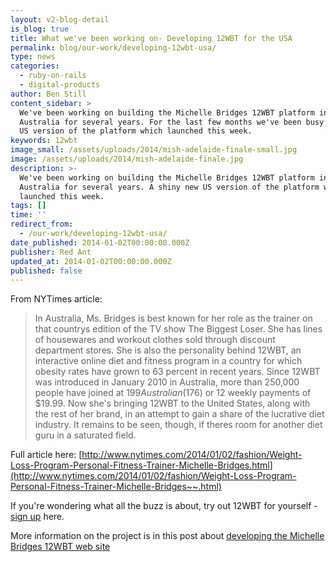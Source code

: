 ```yaml
---
layout: v2-blog-detail
is_blog: true
title: What we've been working on- Developing 12WBT for the USA
permalink: blog/our-work/developing-12wbt-usa/
type: news
categories:
  - ruby-on-rails
  - digital-products
author: Ben Still
content_sidebar: >
  We've been working on building the Michelle Bridges 12WBT platform in
  Australia for several years. For the last few months we've been busy on a new,
  US version of the platform which launched this week.
keywords: 12wbt
image_small: /assets/uploads/2014/mish-adelaide-finale-small.jpg
image: /assets/uploads/2014/mish-adelaide-finale.jpg
description: >-
  We've been working on building the Michelle Bridges 12WBT platform in
  Australia for several years. A shiny new US version of the platform which
  launched this week.
tags: []
time: ''
redirect_from:
  - /our-work/developing-12wbt-usa/
date_published: 2014-01-02T00:00:00.000Z
publisher: Red Ant
updated_at: 2014-01-02T00:00:00.000Z
published: false
---
```


From NYTimes article:

> In Australia, Ms. Bridges is best known for her role as the trainer on that countrys edition of the TV show The Biggest Loser. She has lines of housewares and workout clothes sold through discount department stores. She is also the personality behind 12WBT, an interactive online diet and fitness program in a country for which obesity rates have grown to 63 percent in recent years. Since 12WBT was introduced in January 2010 in Australia, more than 250,000 people have joined at $199 Australian ($176) or 12 weekly payments of $19.99. Now she's bringing 12WBT to the United States, along with the rest of her brand, in an attempt to gain a share of the lucrative diet industry. It remains to be seen, though, if theres room for another diet guru in a saturated field.

Full article here: [http://www.nytimes.com/2014/01/02/fashion/Weight-Loss-Program-Personal-Fitness-Trainer-Michelle-Bridges.html](http://www.nytimes.com/2014/01/02/fashion/Weight-Loss-Program-Personal-Fitness-Trainer-Michelle-Bridges~~.html)

If you're wondering what all the buzz is about, try out 12WBT for yourself - [sign up](https://go.12wbt.com/sign-up/) here.

More information on the project is in this post about [developing the Michelle Bridges 12WBT web site](/our-work/our-work-michelle-bridges-12wbt-build/)
